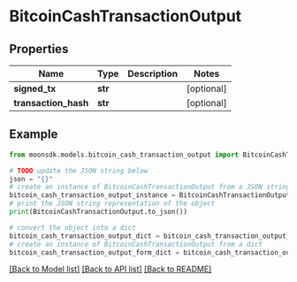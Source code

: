 # BitcoinCashTransactionOutput

## Properties

| Name                  | Type    | Description | Notes       |
| --------------------- | ------- | ----------- | ----------- |
| **signed\_tx**        | **str** |             | \[optional] |
| **transaction\_hash** | **str** |             | \[optional] |

## Example

```python
from moonsdk.models.bitcoin_cash_transaction_output import BitcoinCashTransactionOutput

# TODO update the JSON string below
json = "{}"
# create an instance of BitcoinCashTransactionOutput from a JSON string
bitcoin_cash_transaction_output_instance = BitcoinCashTransactionOutput.from_json(json)
# print the JSON string representation of the object
print(BitcoinCashTransactionOutput.to_json())

# convert the object into a dict
bitcoin_cash_transaction_output_dict = bitcoin_cash_transaction_output_instance.to_dict()
# create an instance of BitcoinCashTransactionOutput from a dict
bitcoin_cash_transaction_output_form_dict = bitcoin_cash_transaction_output.from_dict(bitcoin_cash_transaction_output_dict)
```

[\[Back to Model list\]](./#documentation-for-models) [\[Back to API list\]](./#documentation-for-api-endpoints) [\[Back to README\]](./)
